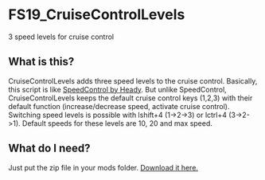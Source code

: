 # FS19_CruiseControlLevels
3 speed levels for cruise control

## What is this?
CruiseControlLevels adds three speed levels to the cruise control. Basically, this script is like [SpeedControl by Heady](https://www.farming-simulator.com/mod.php?mod_id=125190).
But unlike SpeedControl, CruiseControlLevels keeps the default cruise control keys (1,2,3) with their default function (increase/decrease speed, activate cruise control). Switching speed levels is possible with lshift+4 (1->2->3) or lctrl+4 (3->2->1).
Default speeds for these levels are 10, 20 and max speed.

## What do I need?
Just put the zip file in your mods folder. [Download it here.](https://github.com/RivalAUT/FS19_CruiseControlLevels/raw/master/FS19_CruiseControlLevels.zip)
